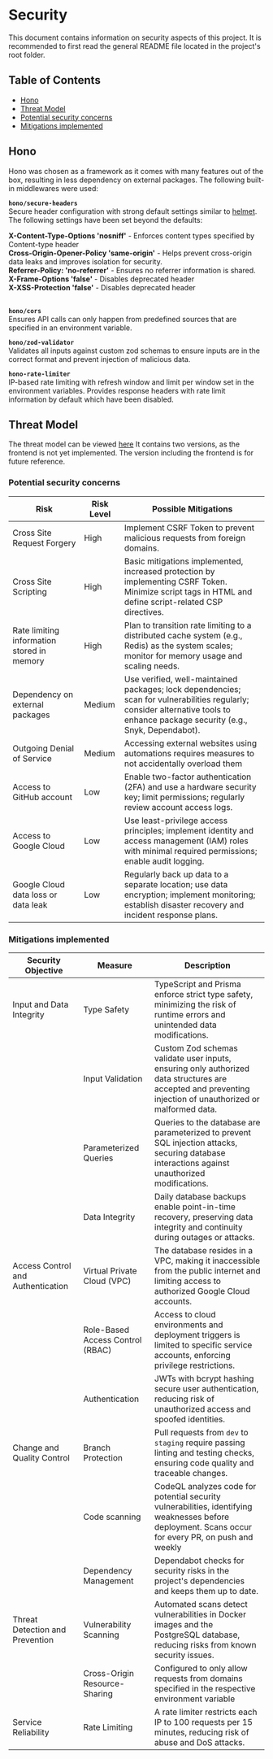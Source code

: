 # Security

This document contains information on security aspects of this project.
It is recommended to first read the general README file located in the project's root folder.

## Table of Contents

- [Hono](#hono)
- [Threat Model](#threat-model)
- [Potential security concerns](#potential-security-concerns)
- [Mitigations implemented](#mitigations-implemented)

## Hono

Hono was chosen as a framework as it comes with many features out of the box, resulting in less dependency on external packages.
The following built-in middlewares were used:

**`hono/secure-headers`** \
Secure header configuration with strong default settings similar to [helmet](https://www.npmjs.com/package/helmet).
The following settings have been set beyond the defaults:

**X-Content-Type-Options 'nosniff'** - Enforces content types specified by Content-type header \
**Cross-Origin-Opener-Policy 'same-origin'** - Helps prevent cross-origin data leaks and improves isolation for security. \
**Referrer-Policy: 'no-referrer'** - Ensures no referrer information is shared. \
**X-Frame-Options 'false'** - Disables deprecated header \
**X-XSS-Protection 'false'** - Disables deprecated header \
<br>

**`hono/cors`** \
Ensures API calls can only happen from predefined sources that are specified in an environment variable.

**`hono/zod-validator`** \
Validates all inputs against custom zod schemas to ensure inputs are in the correct format and prevent injection of malicious data.

**`hono-rate-limiter`** \
IP-based rate limiting with refresh window and limit per window set in the environment variables. Provides response headers with rate limit information by default which have been disabled.

## Threat Model

The threat model can be viewed [here](./assets/threat_model.png)
It contains two versions, as the frontend is not yet implemented. The version including the frontend is for future reference.

### Potential security concerns

| **Risk**                                   | **Risk Level** | **Possible Mitigations**                                                                                                                                                        |
| ------------------------------------------ | -------------- | ------------------------------------------------------------------------------------------------------------------------------------------------------------------------------- |
| Cross Site Request Forgery                 | High           | Implement CSRF Token to prevent malicious requests from foreign domains.                                                                                                        |
| Cross Site Scripting                       | High           | Basic mitigations implemented, increased protection by implementing CSRF Token. Minimize script tags in HTML and define script-related CSP directives.                          |
| Rate limiting information stored in memory | High           | Plan to transition rate limiting to a distributed cache system (e.g., Redis) as the system scales; monitor for memory usage and scaling needs.                                  |
| Dependency on external packages            | Medium         | Use verified, well-maintained packages; lock dependencies; scan for vulnerabilities regularly; consider alternative tools to enhance package security (e.g., Snyk, Dependabot). |
| Outgoing Denial of Service                 | Medium         | Accessing external websites using automations requires measures to not accidentally overload them                                                                               |
| Access to GitHub account                   | Low            | Enable two-factor authentication (2FA) and use a hardware security key; limit permissions; regularly review account access logs.                                                |
| Access to Google Cloud                     | Low            | Use least-privilege access principles; implement identity and access management (IAM) roles with minimal required permissions; enable audit logging.                            |
| Google Cloud data loss or data leak        | Low            | Regularly back up data to a separate location; use data encryption; implement monitoring; establish disaster recovery and incident response plans.                              |

### Mitigations implemented

| **Security Objective**            | **Measure**                      | **Description**                                                                                                                                            |
| --------------------------------- | -------------------------------- | ---------------------------------------------------------------------------------------------------------------------------------------------------------- |
| Input and Data Integrity          | Type Safety                      | TypeScript and Prisma enforce strict type safety, minimizing the risk of runtime errors and unintended data modifications.                                 |
|                                   | Input Validation                 | Custom Zod schemas validate user inputs, ensuring only authorized data structures are accepted and preventing injection of unauthorized or malformed data. |
|                                   | Parameterized Queries            | Queries to the database are parameterized to prevent SQL injection attacks, securing database interactions against unauthorized modifications.             |
|                                   | Data Integrity                   | Daily database backups enable point-in-time recovery, preserving data integrity and continuity during outages or attacks.                                  |
| Access Control and Authentication | Virtual Private Cloud (VPC)      | The database resides in a VPC, making it inaccessible from the public internet and limiting access to authorized Google Cloud accounts.                    |
|                                   | Role-Based Access Control (RBAC) | Access to cloud environments and deployment triggers is limited to specific service accounts, enforcing privilege restrictions.                            |
|                                   | Authentication                   | JWTs with bcrypt hashing secure user authentication, reducing risk of unauthorized access and spoofed identities.                                          |
| Change and Quality Control        | Branch Protection                | Pull requests from `dev` to `staging` require passing linting and testing checks, ensuring code quality and traceable changes.                             |
|                                   | Code scanning                    | CodeQL analyzes code for potential security vulnerabilities, identifying weaknesses before deployment. Scans occur for every PR, on push and weekly        |
|                                   | Dependency Management            | Dependabot checks for security risks in the project's dependencies and keeps them up to date.                                                              |
| Threat Detection and Prevention   | Vulnerability Scanning           | Automated scans detect vulnerabilities in Docker images and the PostgreSQL database, reducing risks from known security issues.                            |
|                                   | Cross-Origin Resource-Sharing    | Configured to only allow requests from domains specified in the respective environment variable                                                            |
| Service Reliability               | Rate Limiting                    | A rate limiter restricts each IP to 100 requests per 15 minutes, reducing risk of abuse and DoS attacks.                                                   |

